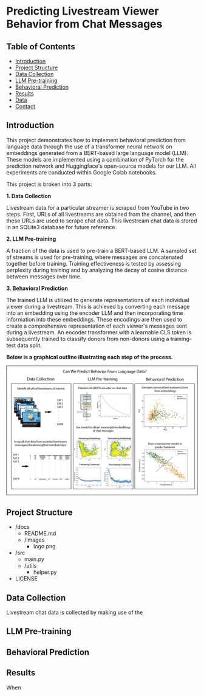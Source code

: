 # Predicting Livestream Viewer Behavior from Chat Messages

## Table of Contents
- [Introduction](#introduction)
- [Project Structure](#project-structure)
- [Data Collection](#Data-Collection)
- [LLM Pre-training](#LLM-Pre--training)
- [Behavioral Prediction](#Behavioral-Prediction)
- [Results](#Results)
- [Data](#data)
- [Contact](#contact)

## Introduction

This project demonstrates how to implement behavioral prediction from language data through the use of a transformer neural network on embeddings generated from a BERT-based large language model (LLM). These models are implemented using a combination of PyTorch for the prediction network and Huggingface's open-source models for our LLM. All experiments are conducted within Google Colab notebooks.

This project is broken into 3 parts:

**1. Data Collection**

Livestream data for a particular streamer is scraped from YouTube in two steps. First, URLs of all livestreams are obtained from the channel, and then these URLs are used to scrape chat data. This livestream chat data is stored in an SQLite3 database for future reference.

**2. LLM Pre-training**

A fraction of the data is used to pre-train a BERT-based LLM. A sampled set of streams is used for pre-training, where messages are concatenated together before training. Training effectiveness is tested by assessing perplexity during training and by analyzing the decay of cosine distance between messages over time.

**3. Behavioral Prediction**

The trained LLM is utilized to generate representations of each individual viewer during a livestream. This is achieved by converting each message into an embedding using the encoder LLM and then incorporating time information into these embeddings. These encodings are then used to create a comprehensive representation of each viewer's messages sent during a livestream. An encoder transformer with a learnable CLS token is subsequently trained to classify donors from non-donors using a training-test data split.


**Below is a graphical outline illustrating each step of the process.**

![Graphical Outline](Images/ProjectoutlineLQ.png)





## Project Structure
- /docs
  - README.md
  - /images
    - logo.png
- /src
  - main.py
  - /utils
    - helper.py
- LICENSE

## Data Collection

Livestream chat data is collected by making use of the 


## LLM Pre-training

## Behavioral Prediction


## Results

When 

